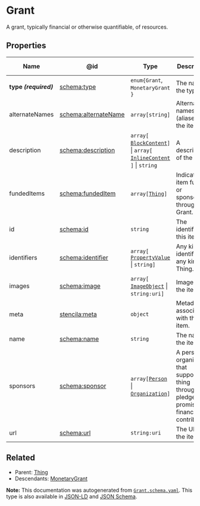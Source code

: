 # Grant

A grant, typically financial or otherwise quantifiable, of resources.

## Properties

| Name                  | @id                                                      | Type                                                                                                               | Description                                                                                          | Inherited from        |
| --------------------- | -------------------------------------------------------- | ------------------------------------------------------------------------------------------------------------------ | ---------------------------------------------------------------------------------------------------- | --------------------- |
| **type _(required)_** | [schema:type](https://schema.org/type)                   | `enum{`​`Grant`, `MonetaryGrant`​`}`                                                                               | The name of the type.                                                                                | [Entity](./Entity.md) |
| alternateNames        | [schema:alternateName](https://schema.org/alternateName) | `array[`​`string`​`]`                                                                                              | Alternate names (aliases) for the item.                                                              | [Thing](./Thing.md)   |
| description           | [schema:description](https://schema.org/description)     | `array[`​[`BlockContent`](./BlockContent.md)​`]` \| `array[`​[`InlineContent`](./InlineContent.md)​`]` \| `string` | A description of the item.                                                                           | [Thing](./Thing.md)   |
| fundedItems           | [schema:fundedItem](https://schema.org/fundedItem)       | `array[`​[`Thing`](./Thing.md)​`]`                                                                                 | Indicates an item funded or sponsored through a Grant.                                               | [Grant](./Grant.md)   |
| id                    | [schema:id](https://schema.org/id)                       | `string`                                                                                                           | The identifier for this item.                                                                        | [Entity](./Entity.md) |
| identifiers           | [schema:identifier](https://schema.org/identifier)       | `array[`​[`PropertyValue`](./PropertyValue.md) \| `string`​`]`                                                     | Any kind of identifier for any kind of Thing.                                                        | [Thing](./Thing.md)   |
| images                | [schema:image](https://schema.org/image)                 | `array[`​[`ImageObject`](./ImageObject.md) \| `string:uri`​`]`                                                     | Images of the item.                                                                                  | [Thing](./Thing.md)   |
| meta                  | [stencila:meta](https://schema.stenci.la/meta.jsonld)    | `object`                                                                                                           | Metadata associated with this item.                                                                  | [Entity](./Entity.md) |
| name                  | [schema:name](https://schema.org/name)                   | `string`                                                                                                           | The name of the item.                                                                                | [Thing](./Thing.md)   |
| sponsors              | [schema:sponsor](https://schema.org/sponsor)             | `array[`​[`Person`](./Person.md) \| [`Organization`](./Organization.md)​`]`                                        | A person or organization that supports a thing through a pledge, promise, or financial contribution. | [Grant](./Grant.md)   |
| url                   | [schema:url](https://schema.org/url)                     | `string:uri`                                                                                                       | The URL of the item.                                                                                 | [Thing](./Thing.md)   |

## Related

-   Parent: [Thing](./Thing.md)
-   Descendants: [MonetaryGrant](./MonetaryGrant.md)

**Note:** This documentation was autogenerated from [`Grant.schema.yaml`](https://github.com/stencila/schema/blob/master/schema/Grant.schema.yaml). This type is also available in [JSON-LD](https://schema.org/Grant) and [JSON Schema](https://schema.stenci.la/Grant.schema.json).
